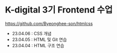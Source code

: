 # K-digital 3기 Frontend 수업
https://github.com/Byeonghee-son/htmlcss

+ 23.04.06 : CSS 개념
+ 23.04.05 : HTML 및 Git 연습
+ 23.04.04 : HTML 구조 연습
